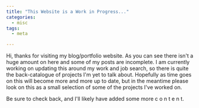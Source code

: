 ```yaml
---
title: "This Website is a Work in Progress..."
categories:
  - misc
tags:
  - meta

---
```

Hi, thanks for visiting my blog/portfolio website. As you can see there isn't a huge amount on here and some of my
posts are incomplete. I am currently working on updating this around my work and job search, so there is 
quite the back-catalogue of projects I'm yet to talk about. Hopefully as time goes on this will become more and more
up to date, but in the meantime please look on this as a small selection of some of the projects I've worked on. 

Be sure to check back, and I'll likely have added some more  c&#160;o&#160;n&#160;t&#160;e&#160;n&#160;t.